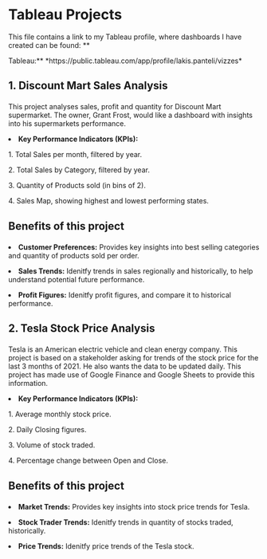 # Tableau Projects
<p> This file contains a link to my Tableau profile, where dashboards I have created can be found: **<p> Tableau:** *https://public.tableau.com/app/profile/lakis.panteli/vizzes* </p>

## <p> 1. Discount Mart Sales Analysis <p/>
<p> This project analyses sales, profit and quantity for Discount Mart supermarket. The owner, Grant Frost, would like a dashboard with insights into his supermarkets performance.</p>

**<p><li> Key Performance Indicators (KPIs):** </li></p>
<p> 1. Total Sales per month, filtered by year.</p>
<p> 2. Total Sales by Category, filtered by year.</p>
<p> 3. Quantity of Products sold (in bins of 2).</p>
<p> 4. Sales Map, showing highest and lowest performing states.</p>


## <p> Benefits of this project <p/>
**<p> <li> Customer Preferences:** Provides key insights into best selling categories and quantity of products sold per order. <p/>
**<p> <li> Sales Trends:** Idenitfy trends in sales regionally and historically, to help understand potential future performance. <p/>
**<p> <li> Profit Figures:** Idenitfy profit figures, and compare it to historical performance. <p/>

## <p> 2. Tesla Stock Price Analysis <p/>
<p> Tesla is an American electric vehicle and clean energy company. This project is based on a stakeholder asking for trends of the stock price for the last 3 months of 2021. He also wants the data to be updated daily. This project has made use of Google Finance and Google Sheets to provide this information.</p>

**<p><li> Key Performance Indicators (KPIs):** </li></p>
<p> 1. Average monthly stock price.</p>
<p> 2. Daily Closing figures.</p>
<p> 3. Volume of stock traded.</p>
<p> 4. Percentage change between Open and Close.</p>


## <p> Benefits of this project <p/>
**<p> <li> Market Trends:** Provides key insights into stock price trends for Tesla. <p/>
**<p> <li> Stock Trader Trends:** Idenitfy trends in quantity of stocks traded, historically. <p/>
**<p> <li> Price Trends:** Idenitfy price trends of the Tesla stock. <p/>
